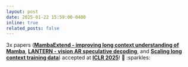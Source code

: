 ```yaml
---
layout: post
date: 2025-01-22 15:59:00-0400
inline: true
related_posts: false
---
```

<p>
 3x papers (<a target="_blank" href="https://openreview.net/pdf?id=LgzRo1RpLS"><b>MambaExtend - improving long context understanding of Mamba</b></a>, <a target="_blank" href="https://openreview.net/pdf?id=98d7DLMGdt"><b>LANTERN - vision AR speculative decoding</b></a>, and <a target="_blank" href="https://openreview.net/pdf?id=tePFpDgyqg"><b>Scaling long context training data</b></a>) accepted at <a target="_blank" href="https://iclr.cc/"><b>ICLR 2025</b></a>! 🎉 :sparkles:
</p>
